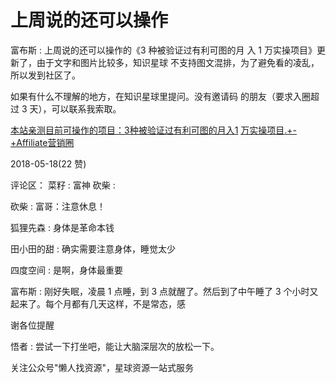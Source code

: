 # 上周说的还可以操作

富布斯 : 上周说的还可以操作的《3 种被验证过有利可图的月 入 1 万实操项目》更新了，由于文字和图片比较多，知识星球 不支持图文混排，为了避免看的凌乱，所以发到社区了。

如果有什么不理解的地方，在知识星球里提问。没有邀请码 的朋友（要求入圈超过 3 天），可以联系我索取。

[本站亲测目前可操作的项目：](https://bbs.fuyuzhe.com/affiliate/78.html)[3](https://bbs.fuyuzhe.com/affiliate/78.html)[种被验证过有利可图的月入](https://bbs.fuyuzhe.com/affiliate/78.html)[1](https://bbs.fuyuzhe.com/affiliate/78.html) [](https://bbs.fuyuzhe.com/affiliate/78.html) [万实操项目](https://bbs.fuyuzhe.com/affiliate/78.html)[.+-+Affiliate](https://bbs.fuyuzhe.com/affiliate/78.html)[营销圈](https://bbs.fuyuzhe.com/affiliate/78.html)

2018-05-18(22 赞)

评论区： 菜籽 : 富神 砍柴 :

砍柴 : 富哥：注意休息！

狐狸先森 : 身体是革命本钱

田小田的甜 : 确实需要注意身体，睡觉太少

四度空间 : 是啊，身体最重要

富布斯 : 刚好失眠，凌晨 1 点睡，到 3 点就醒了。然后到了中午睡了 3 个小时又起来了。每个月都有几天这样，不是常态，感

谢各位提醒

悟者 : 尝试一下打坐吧，能让大脑深层次的放松一下。

关注公众号"懒人找资源"，星球资源一站式服务